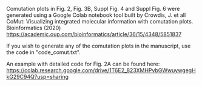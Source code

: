 Comutation plots in Fig. 2, Fig. 3B, Suppl Fig. 4 and Suppl Fig. 6 were generated 
using a Google Colab notebook tool built by Crowdis, J. et all CoMut: 
Visualizing integrated molecular information with comutation plots. 
Bioinformatics (2020) https://academic.oup.com/bioinformatics/article/36/15/4348/5851837

If you wish to generate any of the comutation plots in the manuscript, use the code in "code_comut.txt". 

An example with detailed code for Fig. 2A can be found here:
https://colab.research.google.com/drive/1T6E2_823XMHPvbGWwuywgegHkG29C94Q?usp=sharing
